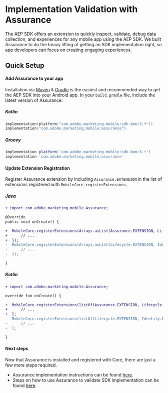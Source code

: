 # Implementation Validation with Assurance

The AEP SDK offers an extension to quickly inspect, validate, debug data collection, and experiences for any mobile app using the AEP SDK. We built Assurance to do the heavy lifting of getting an SDK implementation right, so app developers can focus on creating engaging experiences.

## Quick Setup

#### Add Assurance to your app

Installation via [Maven](https://maven.apache.org/) & [Gradle](https://gradle.org/) is the easiest and recommended way to get the AEP SDK into your Android app. In your `build.gradle` file, include the latest version of Assurance:

##### Kotlin
```kotlin
implementation(platform("com.adobe.marketing.mobile:sdk-bom:3.+"))
implementation("com.adobe.marketing.mobile:assurance")
```

##### Groovy
```groovy
implementation platform('com.adobe.marketing.mobile:sdk-bom:3.+')
implementation 'com.adobe.marketing.mobile:assurance'
```

#### Update Extension Registration

Register Assurance extension by including `Assurance.EXTENSION` in the list of extensions registered with `MobileCore.registerExtensions`.

##### Java
```diff
+ import com.adobe.marketing.mobile.Assurance;

@Override
public void onCreate() {

+  MobileCore.registerExtensions(Arrays.asList(Assurance.EXTENSION, Lifecycle.EXTENSION, Identity.EXTENSION, ...), callback -> {
+      // ...
+  });
-  MobileCore.registerExtensions(Arrays.asList(Lifecycle.EXTENSION, Identity.EXTENSION, ...), callback -> {
-      // ...
-  });

} 
```

##### Kotlin
```diff
+ import com.adobe.marketing.mobile.Assurance;

override fun onCreate() {

+  MobileCore.registerExtensions(listOf(Assurance.EXTENSION, Lifecycle.EXTENSION, Identity.EXTENSION, ...)) {
+      // ...
+  };
-  MobileCore.registerExtensions(listOf(Lifecycle.EXTENSION, Identity.EXTENSION, ...)) {
-      // ...
-  };

} 
```

#### Next steps

Now that Assurance is installed and registered with Core, there are just a few more steps required.

- Assurance implementation instructions can be found [here](https://developer.adobe.com/client-sdks/documentation/platform-assurance-sdk/#add-the-aep-assurance-extension-to-your-app).
- Steps on how to use Assurance to validate SDK implementation can be found [here](https://developer.adobe.com/client-sdks/documentation/platform-assurance/tutorials/).